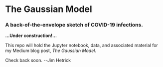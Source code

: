 # The Gaussian Model

### A back-of-the-envelope sketch of COVID-19 infections.

**...Under construction!...**

This repo will hold the Jupyter notebook, data, and associated material for my Medium blog post, *The Gaussian Model*.

Check back soon.   --Jim Hetrick

